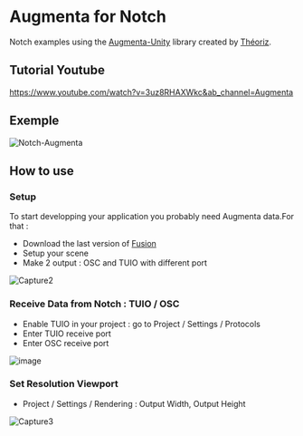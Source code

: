 ﻿Augmenta for Notch
=======================

Notch examples using the [Augmenta-Unity](https://github.com/theoriz/augmentaunity) library created by [Théoriz](http://www.theoriz.com/en/).

Tutorial Youtube
-------------------------------------
https://www.youtube.com/watch?v=3uz8RHAXWkc&ab_channel=Augmenta

Exemple
-------------------------------------
![Notch-Augmenta](https://user-images.githubusercontent.com/64955193/136235171-f96533bb-cc09-4945-a98a-d9572686424b.gif)

How to use
-------------------------------------

### Setup

To start developping your application you probably need Augmenta data.For that :

- Download the last version of [Fusion](https://gofile-3275575478.fr2.quickconnect.to/sharing/rTiRtHTVT)
- Setup your scene 
- Make 2 output : OSC and TUIO with different port

![Capture2](https://user-images.githubusercontent.com/64955193/136353492-76d841ec-bde9-4c41-87be-75a66fc46ea3.PNG)


### Receive Data from Notch : TUIO / OSC

- Enable TUIO in your project : go to Project / Settings / Protocols 
- Enter TUIO receive port
- Enter OSC receive port

![image](https://user-images.githubusercontent.com/64955193/136350654-55c8afbe-c2a3-4dce-9711-abe73837b654.png)

### Set Resolution Viewport

-  Project / Settings / Rendering : Output Width, Output Height

![Capture3](https://user-images.githubusercontent.com/64955193/136353915-155349b5-822f-4c6f-ac42-8d3975200ba1.PNG)





